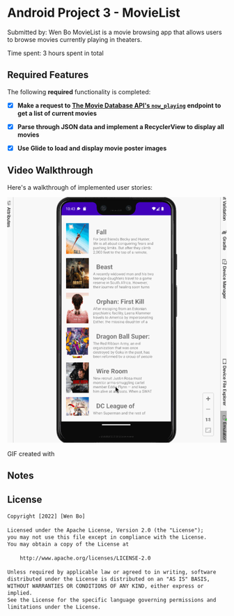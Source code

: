 # Android Project 3 - MovieList

Submitted by: Wen Bo
MovieList is a movie browsing app that allows users to browse movies currently playing in theaters.

Time spent: 3 hours spent in total

## Required Features

The following **required** functionality is completed:

- [X] **Make a request to [The Movie Database API's `now_playing`](https://developers.themoviedb.org/3/movies/get-now-playing) endpoint to get a list of current movies**
- [X] **Parse through JSON data and implement a RecyclerView to display all movies**
- [X] **Use Glide to load and display movie poster images**



## Video Walkthrough

Here's a walkthrough of implemented user stories:

<img src='https://raw.githubusercontent.com/wenbo624/Movie/main/MovieList/movieapp_wenbo.gif' title='Video Walkthrough' width='' alt='Video Walkthrough' />

<!-- Replace this with whatever GIF tool you used! -->
GIF created with 
<!-- Recommended tools:
[Kap](https://getkap.co/) for macOS
[ScreenToGif](https://www.screentogif.com/) for Windows
[peek](https://github.com/phw/peek) for Linux. -->

## Notes

## License

    Copyright [2022] [Wen Bo]

    Licensed under the Apache License, Version 2.0 (the "License");
    you may not use this file except in compliance with the License.
    You may obtain a copy of the License at

        http://www.apache.org/licenses/LICENSE-2.0

    Unless required by applicable law or agreed to in writing, software
    distributed under the License is distributed on an "AS IS" BASIS,
    WITHOUT WARRANTIES OR CONDITIONS OF ANY KIND, either express or implied.
    See the License for the specific language governing permissions and
    limitations under the License.
